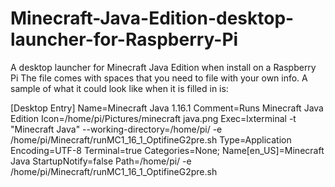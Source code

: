 # Minecraft-Java-Edition-desktop-launcher-for-Raspberry-Pi
A desktop launcher for Minecraft Java Edition when install on a Raspberry Pi 
The file comes with spaces that you need to file with your own info. 
A sample of what it could look like when it is filled in is:

[Desktop Entry]
Name=Minecraft Java 1.16.1
Comment=Runs Minecraft Java Edition
Icon=/home/pi/Pictures/minecraft java.png
Exec=lxterminal -t "Minecraft Java" --working-directory=/home/pi/ -e /home/pi/Minecraft/runMC1_16_1_OptifineG2pre.sh
Type=Application
Encoding=UTF-8
Terminal=true
Categories=None;
Name[en_US]=Minecraft Java
StartupNotify=false
Path=/home/pi/ -e /home/pi/Minecraft/runMC1_16_1_OptifineG2pre.sh
